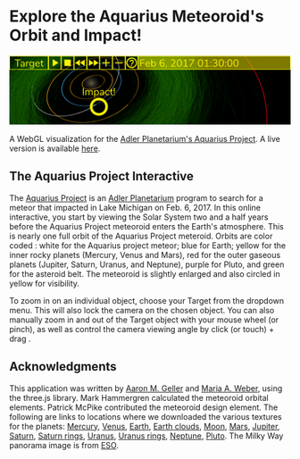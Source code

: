 # Explore the Aquarius Meteoroid's Orbit and Impact!

![Aquarius snapshot](textures/READMEbanner.png)

A WebGL visualization for the [Adler Planetarium's Aquarius Project](https://www.adlerplanetarium.org/education/far-horizons/the-aquarius-project/).  A live version is available [here](https://ageller.github.io/Adler_AquariusProject/).

## The Aquarius Project Interactive

The [Aquarius Project](https://www.adlerplanetarium.org/education/far-horizons/the-aquarius-project/) is an [Adler Planetarium](https://www.adlerplanetarium.org) program to search for a meteor that impacted in Lake Michigan on Feb. 6, 2017. In this online interactive, you start by viewing the Solar System two and a half years before the Aquarius Project meteoroid enters the Earth's atmosphere.  This is nearly one full orbit of the Aquarius Project meteroid. Orbits are color coded : white for the Aquarius project meteor; blue for Earth; yellow for the inner rocky planets (Mercury, Venus and Mars), red for the outer gaseous planets (Jupiter, Saturn, Uranus, and Neptune), purple for Pluto, and green for the asteroid belt. The meteoroid is slightly enlarged and also circled in yellow for visibility. 

To zoom in on an individual object, choose your Target from the dropdown menu. This will also lock the camera on the chosen object. You can also manually zoom in and out of the Target object with your mouse wheel (or pinch), as well as control the camera viewing angle by click (or touch) + drag .


## Acknowledgments

This  application was written by [Aaron M. Geller](http://faculty.wcas.northwestern.edu/aaron-geller/index.php) and [Maria A. Weber](https://astro.uchicago.edu/people/maria-weber.php), using the three.js library. Mark Hammergren calculated the meteoroid orbital elements. Patrick McPike contributed the meteoroid design element. The following are links to locations where we downloaded the various textures for the planets: 
[Mercury](https://astrogeology.usgs.gov/search/map/Mercury/Messenger/Global/Mercury_MESSENGER_MDIS_Basemap_EnhancedColor_Mosaic_Global_665m?p=1&pb=1#downloads), [Venus](https://maps.jpl.nasa.gov/venus.html), [Earth](https://www.solarsystemscope.com/textures/), [Earth clouds](https://github.com/turban/webgl-earth/tree/master/images), [Moon](https://astrogeology.usgs.gov/search/map/Moon/Clementine/UVVIS/Lunar_Clementine_UVVIS_750nm_Global_Mosaic_118m_v2), [Mars](https://maps.jpl.nasa.gov/mars.html), [Jupiter](https://svs.gsfc.nasa.gov/12021), [Saturn](https://www.solarsystemscope.com/textures/), [Saturn rings](https://alpha-element.deviantart.com/art/Stock-Image-Saturn-Rings-393767006), [Uranus](http://planetpixelemporium.com/uranus.html), [Uranus rings](https://jcpag2010.deviantart.com/art/Uranus-Rings-558779857), [Neptune](https://www.solarsystemscope.com/textures/), [Pluto](https://www.nasa.gov/image-feature/pluto-global-color-map).  The Milky Way panorama image is from [ESO](https://www.eso.org/public/usa/images/eso0932a/).

